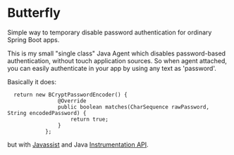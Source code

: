 # Butterfly
Simple way to temporary disable password authentication for ordinary Spring Boot apps.

This is my small "single class" Java Agent which disables password-based authentication, without touch application sources.
So when agent attached, you can easily authenticate in your app by using any text as 'password'.

Basically it does:

```
  return new BCryptPasswordEncoder() {
                @Override
                public boolean matches(CharSequence rawPassword, String encodedPassword) {
                    return true;
                }
            };
```
but with [Javassist](https://www.javassist.org/) and Java [Instrumentation API](https://docs.oracle.com/en/java/javase/11/docs/api/java.instrument/java/lang/instrument/Instrumentation.html).

